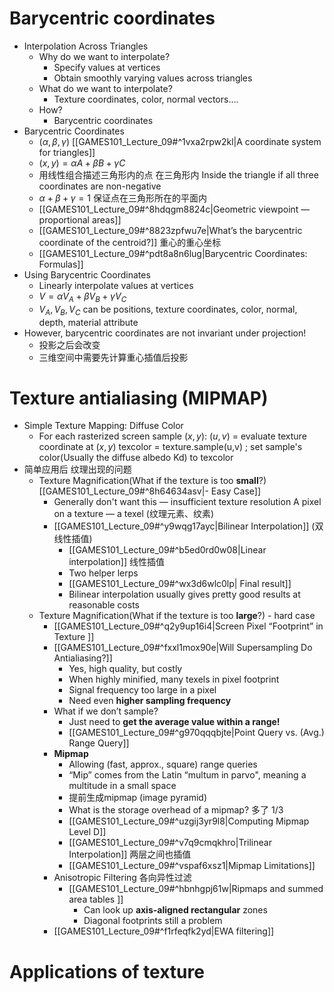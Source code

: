 
# Barycentric coordinates

- Interpolation Across Triangles
	- Why do we want to interpolate?
		- Specify values at vertices
		- Obtain smoothly varying values across triangles
	- What do we want to interpolate?
		- Texture coordinates, color, normal vectors....
	- How?
		- Barycentric coordinates
- Barycentric Coordinates
	-  $(\alpha,\beta,\gamma )$ [[GAMES101_Lecture_09#^1vxa2rpw2kl|A coordinate system for triangles]]
	-  $(x,y) =  \alpha A+ \beta B + \gamma C$
	- 用线性组合描述三角形内的点  在三角形内 Inside the triangle if all three coordinates are non-negative
	- $\alpha + \beta + \gamma = 1$ 保证点在三角形所在的平面内
	- [[GAMES101_Lecture_09#^8hdqgm8824c|Geometric viewpoint — proportional areas]]
	- [[GAMES101_Lecture_09#^8823zpfwu7e|What’s the barycentric coordinate of the centroid?]] 重心的重心坐标
	- [[GAMES101_Lecture_09#^pdt8a8n6lug|Barycentric Coordinates: Formulas]]
- Using Barycentric Coordinates
	- Linearly interpolate values at vertices
	- $V =  \alpha V_A+ \beta V_B + \gamma V_C$
	- $V_A, V_B, V_C$ can be positions, texture coordinates, color, normal, depth, material attribute
- However, barycentric coordinates are not invariant under projection!
	- 投影之后会改变
	- 三维空间中需要先计算重心插值后投影


# Texture antialiasing (MIPMAP)

- Simple Texture Mapping: Diffuse Color
	- For each rasterized screen sample $(x, y)$:
		$(u,v)$ = evaluate texture coordinate at $(x, y)$ texcolor = texture.sample(u,v) ;
		set sample's color(Usually the diffuse albedo Kd) to texcolor
- 简单应用后 纹理出现的问题
	- Texture Magnification(What if the texture is too **small**?)[[GAMES101_Lecture_09#^8h64634asv|- Easy Case]]
		- Generally don't want this — insufficient texture resolution A pixel on a texture — a texel (纹理元素、纹素)
		- [[GAMES101_Lecture_09#^y9wqg17ayc|Bilinear Interpolation]] (双线性插值)
			- [[GAMES101_Lecture_09#^b5ed0rd0w08|Linear interpolation]] 线性插值
			- Two helper lerps
			- [[GAMES101_Lecture_09#^wx3d6wlc0lp| Final result]]
			- Bilinear interpolation usually gives pretty good results at reasonable costs
	- Texture Magnification(What if the texture is too **large**?) - hard case
		- [[GAMES101_Lecture_09#^q2y9up16i4|Screen Pixel “Footprint” in Texture ]]
		- [[GAMES101_Lecture_09#^fxxl1mox90e|Will Supersampling Do Antialiasing?]]
			- Yes, high quality, but costly
			- When highly minified, many texels in pixel footprint
			- Signal frequency too large in a pixel
			- Need even **higher sampling frequency**
		- What if we don’t sample?
			- Just need to **get the average value within a range!**
			- [[GAMES101_Lecture_09#^g970qqqbjte|Point Query vs. (Avg.) Range Query]]
		- **Mipmap**
			- Allowing (fast, approx., square) range queries
			- “Mip” comes from the Latin “multum in parvo", meaning a multitude in a small space
			- 提前生成mipmap  (image pyramid)
			- What is the storage overhead of a mipmap? 多了 1/3
			- [[GAMES101_Lecture_09#^uzgij3yr9l8|Computing Mipmap Level D]]
			- [[GAMES101_Lecture_09#^v7q9cmqkhro|Trilinear Interpolation]] 两层之间也插值
			- [[GAMES101_Lecture_09#^vspaf6xsz1|Mipmap Limitations]]
		- Anisotropic Filtering 各向异性过滤
			- [[GAMES101_Lecture_09#^hbnhgpj61w|Ripmaps and summed area tables ]]
				- Can look up **axis-aligned rectangular** zones
				- Diagonal footprints still a problem
		- [[GAMES101_Lecture_09#^f1rfeqfk2yd|EWA filtering]]

# Applications of texture